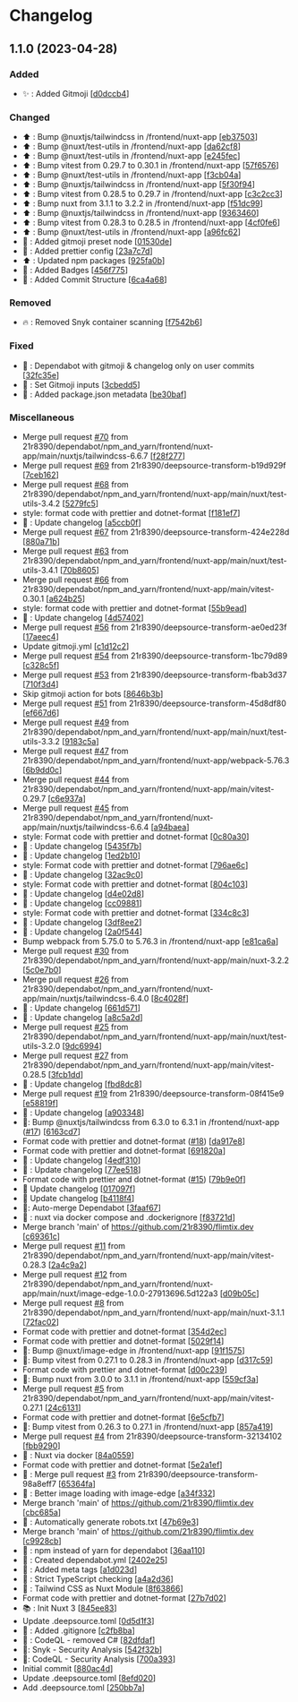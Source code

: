 # Changelog

<a name="1.1.0"></a>

## 1.1.0 (2023-04-28)

### Added

-   ✨ : Added Gitmoji [[d0dccb4](https://github.com/21r8390/flimtix.dev/commit/d0dccb43cb4a7120497a24c05ba0a12e075c2859)]

### Changed

-   ⬆️ : Bump @nuxtjs/tailwindcss in /frontend/nuxt-app [[eb37503](https://github.com/21r8390/flimtix.dev/commit/eb3750367357d99d71228c7420ac8184d3bc3488)]
-   ⬆️ : Bump @nuxt/test-utils in /frontend/nuxt-app [[da62cf8](https://github.com/21r8390/flimtix.dev/commit/da62cf87cfdadd74c8a3023e880cc80ffc6c871b)]
-   ⬆️ : Bump @nuxt/test-utils in /frontend/nuxt-app [[e245fec](https://github.com/21r8390/flimtix.dev/commit/e245fec63611f88bdf42dd2acbb3047cac2d7cb2)]
-   ⬆️ : Bump vitest from 0.29.7 to 0.30.1 in /frontend/nuxt-app [[57f6576](https://github.com/21r8390/flimtix.dev/commit/57f65766a49a811ad740bf329b3d0ea8e1578afa)]
-   ⬆️ : Bump @nuxt/test-utils in /frontend/nuxt-app [[f3cb04a](https://github.com/21r8390/flimtix.dev/commit/f3cb04a41cdca6038f51e0ff54dda9572e25a089)]
-   ⬆️ : Bump @nuxtjs/tailwindcss in /frontend/nuxt-app [[5f30f94](https://github.com/21r8390/flimtix.dev/commit/5f30f94303087ed8abc90bba39f6d7005c58834e)]
-   ⬆️ : Bump vitest from 0.28.5 to 0.29.7 in /frontend/nuxt-app [[c3c2cc3](https://github.com/21r8390/flimtix.dev/commit/c3c2cc32d6f7141f1d3c33ec0b02813922912db0)]
-   ⬆️ : Bump nuxt from 3.1.1 to 3.2.2 in /frontend/nuxt-app [[f51dc99](https://github.com/21r8390/flimtix.dev/commit/f51dc994df88e6bdf8a28603e0be7ad83ed6fc4f)]
-   ⬆️ : Bump @nuxtjs/tailwindcss in /frontend/nuxt-app [[9363460](https://github.com/21r8390/flimtix.dev/commit/936346082c402a9607054e8109c37d126aba25f6)]
-   ⬆️ : Bump vitest from 0.28.3 to 0.28.5 in /frontend/nuxt-app [[4cf0fe6](https://github.com/21r8390/flimtix.dev/commit/4cf0fe66e6c0aaddb811010cd60b64c7b2ced5d1)]
-   ⬆️ : Bump @nuxt/test-utils in /frontend/nuxt-app [[a96fc62](https://github.com/21r8390/flimtix.dev/commit/a96fc6240057b5cd8b812ffce0fcd73e4ee9b583)]
-   🔧 : Added gitmoji preset node [[01530de](https://github.com/21r8390/flimtix.dev/commit/01530de516b931774a6753cb479ba1cd2a4524e3)]
-   🔧 : Added prettier config [[23a7c7d](https://github.com/21r8390/flimtix.dev/commit/23a7c7d7fa33e7b3e3c4150b3a48da0f2e32a02a)]
-   ⬆️ : Updated npm packages [[925fa0b](https://github.com/21r8390/flimtix.dev/commit/925fa0b18ab9f5922ad0661b50e9f7ba302553b8)]
-   💬 : Added Badges [[456f775](https://github.com/21r8390/flimtix.dev/commit/456f77510f684ea434147598cd54cffac65cfd0c)]
-   💬 : Added Commit Structure [[6ca4a68](https://github.com/21r8390/flimtix.dev/commit/6ca4a68684baf031ba6a928edbbb956b8ec0fb01)]

### Removed

-   🔥 : Removed Snyk container scanning [[f7542b6](https://github.com/21r8390/flimtix.dev/commit/f7542b618f7a42ce6187e4ca30fe6d108903e49f)]

### Fixed

-   💚 : Dependabot with gitmoji &amp; changelog only on user commits [[32fc35e](https://github.com/21r8390/flimtix.dev/commit/32fc35e1f2e6d96d2f0039bf4242b293c8a6eda3)]
-   💚 : Set Gitmoji inputs [[3cbedd5](https://github.com/21r8390/flimtix.dev/commit/3cbedd5f231cf9b6d0e844d7d671e373d62bbea1)]
-   💚 : Added package.json metadata [[be30baf](https://github.com/21r8390/flimtix.dev/commit/be30baf6569285422fec4d907b10a4e24c04c7ec)]

### Miscellaneous

-   Merge pull request [#70](https://github.com/21r8390/flimtix.dev/issues/70) from 21r8390/dependabot/npm_and_yarn/frontend/nuxt-app/main/nuxtjs/tailwindcss-6.6.7 [[f28f277](https://github.com/21r8390/flimtix.dev/commit/f28f277e6a2a67626e03c77f1230449919022505)]
-   Merge pull request [#69](https://github.com/21r8390/flimtix.dev/issues/69) from 21r8390/deepsource-transform-b19d929f [[7ceb162](https://github.com/21r8390/flimtix.dev/commit/7ceb1623ce7dd7b1b10217069e70535bc300f1f5)]
-   Merge pull request [#68](https://github.com/21r8390/flimtix.dev/issues/68) from 21r8390/dependabot/npm_and_yarn/frontend/nuxt-app/main/nuxt/test-utils-3.4.2 [[5279fc5](https://github.com/21r8390/flimtix.dev/commit/5279fc5adfa287c0f0183514c77fcb6cf2f23125)]
-   style: format code with prettier and dotnet-format [[f181ef7](https://github.com/21r8390/flimtix.dev/commit/f181ef7bc3bc9cf14687a75ab594c167263bf216)]
-   📝 : Update changelog [[a5ccb0f](https://github.com/21r8390/flimtix.dev/commit/a5ccb0ff2d2f84c2669c48e6e3ea1f770888896a)]
-   Merge pull request [#67](https://github.com/21r8390/flimtix.dev/issues/67) from 21r8390/deepsource-transform-424e228d [[880a71b](https://github.com/21r8390/flimtix.dev/commit/880a71bb1648a0edcd637d47f756e63c53dd4d8f)]
-   Merge pull request [#63](https://github.com/21r8390/flimtix.dev/issues/63) from 21r8390/dependabot/npm_and_yarn/frontend/nuxt-app/main/nuxt/test-utils-3.4.1 [[70b8605](https://github.com/21r8390/flimtix.dev/commit/70b8605967f2d154b2627911bd1bdde8916e0677)]
-   Merge pull request [#66](https://github.com/21r8390/flimtix.dev/issues/66) from 21r8390/dependabot/npm_and_yarn/frontend/nuxt-app/main/vitest-0.30.1 [[a624b25](https://github.com/21r8390/flimtix.dev/commit/a624b250c455fff5affa7055b252e844ce4c1a00)]
-   style: format code with prettier and dotnet-format [[55b9ead](https://github.com/21r8390/flimtix.dev/commit/55b9eadac58ae99b622dd897eb929f0b5b85bf73)]
-   📝 : Update changelog [[4d57402](https://github.com/21r8390/flimtix.dev/commit/4d574021e680cb873001bb189b44befbbed228a9)]
-   Merge pull request [#56](https://github.com/21r8390/flimtix.dev/issues/56) from 21r8390/deepsource-transform-ae0ed23f [[17aeec4](https://github.com/21r8390/flimtix.dev/commit/17aeec40a8df19926dc0ff5c7a917fa788229e69)]
-   Update gitmoji.yml [[c1d12c2](https://github.com/21r8390/flimtix.dev/commit/c1d12c28400c3cb1469d2410dcfecfe7ff81ac9d)]
-   Merge pull request [#54](https://github.com/21r8390/flimtix.dev/issues/54) from 21r8390/deepsource-transform-1bc79d89 [[c328c5f](https://github.com/21r8390/flimtix.dev/commit/c328c5fdd201308d5ec24d341c32228a5523c4c0)]
-   Merge pull request [#53](https://github.com/21r8390/flimtix.dev/issues/53) from 21r8390/deepsource-transform-fbab3d37 [[710f3d4](https://github.com/21r8390/flimtix.dev/commit/710f3d41111082c4df5b1cca36c8bb3efc013538)]
-   Skip gitmoji action for bots [[8646b3b](https://github.com/21r8390/flimtix.dev/commit/8646b3b73c00eae661ace9391fc633716af9b2fa)]
-   Merge pull request [#51](https://github.com/21r8390/flimtix.dev/issues/51) from 21r8390/deepsource-transform-45d8df80 [[ef667d6](https://github.com/21r8390/flimtix.dev/commit/ef667d6c9acca055716ef20f10a570428800750d)]
-   Merge pull request [#49](https://github.com/21r8390/flimtix.dev/issues/49) from 21r8390/dependabot/npm_and_yarn/frontend/nuxt-app/main/nuxt/test-utils-3.3.2 [[9183c5a](https://github.com/21r8390/flimtix.dev/commit/9183c5ae68ed633d49a8dc71b5a436ada2761b57)]
-   Merge pull request [#47](https://github.com/21r8390/flimtix.dev/issues/47) from 21r8390/dependabot/npm_and_yarn/frontend/nuxt-app/webpack-5.76.3 [[6b9dd0c](https://github.com/21r8390/flimtix.dev/commit/6b9dd0cb3912ffc02594e06a07bcd2f88877da09)]
-   Merge pull request [#44](https://github.com/21r8390/flimtix.dev/issues/44) from 21r8390/dependabot/npm_and_yarn/frontend/nuxt-app/main/vitest-0.29.7 [[c6e937a](https://github.com/21r8390/flimtix.dev/commit/c6e937a56002dfd7ac9dca1a384c8080d29513f4)]
-   Merge pull request [#45](https://github.com/21r8390/flimtix.dev/issues/45) from 21r8390/dependabot/npm_and_yarn/frontend/nuxt-app/main/nuxtjs/tailwindcss-6.6.4 [[a94baea](https://github.com/21r8390/flimtix.dev/commit/a94baead2543b1ea5bef15aac4b9e85dc95a24dc)]
-   style: Format code with prettier and dotnet-format [[0c80a30](https://github.com/21r8390/flimtix.dev/commit/0c80a3047ca854a1266f35716668498d68b63676)]
-   📝 : Update changelog [[5435f7b](https://github.com/21r8390/flimtix.dev/commit/5435f7b8448b71f53d4e7384bc6a4f056dd3c596)]
-   📝 : Update changelog [[1ed2b10](https://github.com/21r8390/flimtix.dev/commit/1ed2b1021b9edd00e92ec46f9309687454931495)]
-   style: Format code with prettier and dotnet-format [[796ae6c](https://github.com/21r8390/flimtix.dev/commit/796ae6c4bd84a6026a09335e33dc0f8935b25e6d)]
-   📝 : Update changelog [[32ac9c0](https://github.com/21r8390/flimtix.dev/commit/32ac9c080a9234efdf72868dfd5730ecf214482a)]
-   style: Format code with prettier and dotnet-format [[804c103](https://github.com/21r8390/flimtix.dev/commit/804c103c46e9c591a4443cf513bb1216991d561c)]
-   📝 : Update changelog [[d4e02d8](https://github.com/21r8390/flimtix.dev/commit/d4e02d8410189f1a31fc10d801b605b34e994ef5)]
-   📝 : Update changelog [[cc09881](https://github.com/21r8390/flimtix.dev/commit/cc09881ff791c820188666065404a648de3934cf)]
-   style: Format code with prettier and dotnet-format [[334c8c3](https://github.com/21r8390/flimtix.dev/commit/334c8c334354fcfb548826be842171dbdd8acb59)]
-   📝 : Update changelog [[3df8ee2](https://github.com/21r8390/flimtix.dev/commit/3df8ee26ce407f72f0e22675f68afe5ffa20498a)]
-   📝 : Update changelog [[2a0f544](https://github.com/21r8390/flimtix.dev/commit/2a0f544ef45773b956428fc3bf73f3a1a3a354c4)]
-   Bump webpack from 5.75.0 to 5.76.3 in /frontend/nuxt-app [[e81ca6a](https://github.com/21r8390/flimtix.dev/commit/e81ca6ad00ccabfec2216d5684c78ae84e6796ff)]
-   Merge pull request [#30](https://github.com/21r8390/flimtix.dev/issues/30) from 21r8390/dependabot/npm_and_yarn/frontend/nuxt-app/main/nuxt-3.2.2 [[5c0e7b0](https://github.com/21r8390/flimtix.dev/commit/5c0e7b0ac5d186270f5ef393417c549a5e45300c)]
-   Merge pull request [#26](https://github.com/21r8390/flimtix.dev/issues/26) from 21r8390/dependabot/npm_and_yarn/frontend/nuxt-app/main/nuxtjs/tailwindcss-6.4.0 [[8c4028f](https://github.com/21r8390/flimtix.dev/commit/8c4028fee0585bdd221e876c921c7192884eba98)]
-   📝 : Update changelog [[661d571](https://github.com/21r8390/flimtix.dev/commit/661d57166bc8abbf5c8823f3a64262168faa2306)]
-   📝 : Update changelog [[a8c5a2d](https://github.com/21r8390/flimtix.dev/commit/a8c5a2de0edb2c96dc4fd4996e2e91bb4424e5d5)]
-   Merge pull request [#25](https://github.com/21r8390/flimtix.dev/issues/25) from 21r8390/dependabot/npm_and_yarn/frontend/nuxt-app/main/nuxt/test-utils-3.2.0 [[9dc6994](https://github.com/21r8390/flimtix.dev/commit/9dc6994abc6065aa63e8bcab9cf9f2cc17140f8e)]
-   Merge pull request [#27](https://github.com/21r8390/flimtix.dev/issues/27) from 21r8390/dependabot/npm_and_yarn/frontend/nuxt-app/main/vitest-0.28.5 [[3fcb1dd](https://github.com/21r8390/flimtix.dev/commit/3fcb1dd033ae0b5978e8fe14869b958bd4d9c0c7)]
-   📝 : Update changelog [[fbd8dc8](https://github.com/21r8390/flimtix.dev/commit/fbd8dc875d4e8acd8910d98ccf32c22eed83528e)]
-   Merge pull request [#19](https://github.com/21r8390/flimtix.dev/issues/19) from 21r8390/deepsource-transform-08f415e9 [[e58819f](https://github.com/21r8390/flimtix.dev/commit/e58819fe5f6e7741cd7ce15f9fc4dbd5b19d9201)]
-   📝 : Update changelog [[a903348](https://github.com/21r8390/flimtix.dev/commit/a9033488782547c63fd27fb82f13c7f459ba6360)]
-   👷: Bump @nuxtjs/tailwindcss from 6.3.0 to 6.3.1 in /frontend/nuxt-app ([#17](https://github.com/21r8390/flimtix.dev/issues/17)) [[6163cd7](https://github.com/21r8390/flimtix.dev/commit/6163cd7e1685409f6f4b4f544e3a36e5ac546a40)]
-   Format code with prettier and dotnet-format ([#18](https://github.com/21r8390/flimtix.dev/issues/18)) [[da917e8](https://github.com/21r8390/flimtix.dev/commit/da917e804bcd1467c91b99e2ec24f1434a6155de)]
-   Format code with prettier and dotnet-format [[691820a](https://github.com/21r8390/flimtix.dev/commit/691820a223beb1d13808492bfdb890d6218f4ced)]
-   📝 : Update changelog [[4edf310](https://github.com/21r8390/flimtix.dev/commit/4edf3100f67e4fdae380c006fbe2b8292c60db6a)]
-   📝 : Update changelog [[77ee518](https://github.com/21r8390/flimtix.dev/commit/77ee5188dbe800128190907fb32e6bc95b352827)]
-   Format code with prettier and dotnet-format ([#15](https://github.com/21r8390/flimtix.dev/issues/15)) [[79b9e0f](https://github.com/21r8390/flimtix.dev/commit/79b9e0f792d3db305d6a8d3fc08cc2ca42741aac)]
-   📝 Update changelog [[017097f](https://github.com/21r8390/flimtix.dev/commit/017097f68fea1f41e9e1089927e1b7fd26ca53cc)]
-   📝 Update changelog [[b4118f4](https://github.com/21r8390/flimtix.dev/commit/b4118f466342601bb162970621b46a89feb58a20)]
-   👷: Auto-merge Dependabot [[3faaf67](https://github.com/21r8390/flimtix.dev/commit/3faaf6798c7fd084637d3a0eb266299237689f72)]
-   🧱 : nuxt via docker compose and .dockerignore [[f83721d](https://github.com/21r8390/flimtix.dev/commit/f83721d87bbebb6e9d840d3636044a34e347affe)]
-   Merge branch &#x27;main&#x27; of https://github.com/21r8390/flimtix.dev [[c69361c](https://github.com/21r8390/flimtix.dev/commit/c69361cf85a8e338f0b32a79c2d821e6124d7d87)]
-   Merge pull request [#11](https://github.com/21r8390/flimtix.dev/issues/11) from 21r8390/dependabot/npm_and_yarn/frontend/nuxt-app/main/vitest-0.28.3 [[2a4c9a2](https://github.com/21r8390/flimtix.dev/commit/2a4c9a24892f64dcc3a3078780c5499ace45f06c)]
-   Merge pull request [#12](https://github.com/21r8390/flimtix.dev/issues/12) from 21r8390/dependabot/npm_and_yarn/frontend/nuxt-app/main/nuxt/image-edge-1.0.0-27913696.5d122a3 [[d09b05c](https://github.com/21r8390/flimtix.dev/commit/d09b05c1fa933f9d7de16ce5541d17d7d3650ab2)]
-   Merge pull request [#8](https://github.com/21r8390/flimtix.dev/issues/8) from 21r8390/dependabot/npm_and_yarn/frontend/nuxt-app/main/nuxt-3.1.1 [[72fac02](https://github.com/21r8390/flimtix.dev/commit/72fac022b200217927f6d2ebbcffd9778fbb6de3)]
-   Format code with prettier and dotnet-format [[354d2ec](https://github.com/21r8390/flimtix.dev/commit/354d2ec908400461bd36afee1b9ba31d0733f22f)]
-   Format code with prettier and dotnet-format [[5029f14](https://github.com/21r8390/flimtix.dev/commit/5029f14d73ce433ddd2539dac4236d96ede7c389)]
-   👷: Bump @nuxt/image-edge in /frontend/nuxt-app [[91f1575](https://github.com/21r8390/flimtix.dev/commit/91f15758a2aeaea29b10169036934c7b25a1a30d)]
-   👷: Bump vitest from 0.27.1 to 0.28.3 in /frontend/nuxt-app [[d317c59](https://github.com/21r8390/flimtix.dev/commit/d317c59f0386b0b96df708cbfc7834e55a8d5d1a)]
-   Format code with prettier and dotnet-format [[d00c239](https://github.com/21r8390/flimtix.dev/commit/d00c239e0eec61c175bec0b07d9913b524486504)]
-   👷: Bump nuxt from 3.0.0 to 3.1.1 in /frontend/nuxt-app [[559cf3a](https://github.com/21r8390/flimtix.dev/commit/559cf3a5491abc828486ff8a6e04123d7535b063)]
-   Merge pull request [#5](https://github.com/21r8390/flimtix.dev/issues/5) from 21r8390/dependabot/npm_and_yarn/frontend/nuxt-app/main/vitest-0.27.1 [[24c6131](https://github.com/21r8390/flimtix.dev/commit/24c61319695162ae76355e5b50815cd54b450298)]
-   Format code with prettier and dotnet-format [[6e5cfb7](https://github.com/21r8390/flimtix.dev/commit/6e5cfb756afa328642f267b968861af904811356)]
-   👷: Bump vitest from 0.26.3 to 0.27.1 in /frontend/nuxt-app [[857a419](https://github.com/21r8390/flimtix.dev/commit/857a419625e0d93071aa304cfed50e8020b1c15d)]
-   Merge pull request [#4](https://github.com/21r8390/flimtix.dev/issues/4) from 21r8390/deepsource-transform-32134102 [[fbb9290](https://github.com/21r8390/flimtix.dev/commit/fbb92904439b3bb4cfd06d301ceaaddc38068a16)]
-   📝 : Nuxt via docker [[84a0559](https://github.com/21r8390/flimtix.dev/commit/84a05591086a29b9e9c953253d963456ad4f6e16)]
-   Format code with prettier and dotnet-format [[5e2a1ef](https://github.com/21r8390/flimtix.dev/commit/5e2a1ef618d15372eb55ff4f7a3baba008ca00e1)]
-   🥞 : Merge pull request [#3](https://github.com/21r8390/flimtix.dev/issues/3) from 21r8390/deepsource-transform-98a8eff7 [[65364fa](https://github.com/21r8390/flimtix.dev/commit/65364fa22f7d475433aaf2d07de9b7cba6e649ad)]
-   📝 : Better image loading with image-edge [[a34f332](https://github.com/21r8390/flimtix.dev/commit/a34f33212fde2aa6f6cddbaf97427c2f091eda91)]
-   Merge branch &#x27;main&#x27; of https://github.com/21r8390/flimtix.dev [[cbc685a](https://github.com/21r8390/flimtix.dev/commit/cbc685ab283e4b662c483a24e99aa9e87468db73)]
-   📝 : Automatically generate robots.txt [[47b69e3](https://github.com/21r8390/flimtix.dev/commit/47b69e3cf4ea7db9eaffd5bf1f43ee4f6870912c)]
-   Merge branch &#x27;main&#x27; of https://github.com/21r8390/flimtix.dev [[c9928cb](https://github.com/21r8390/flimtix.dev/commit/c9928cbed64d6cf5de6231ec6d1f80a0d874cfe6)]
-   🤡 : npm instead of yarn for dependabot [[36aa110](https://github.com/21r8390/flimtix.dev/commit/36aa110b78347a4b65c92bb0f4fa57c0272b46d5)]
-   📝 : Created dependabot.yml [[2402e25](https://github.com/21r8390/flimtix.dev/commit/2402e258122552f9d9ffd647a21fa94ba2fd5a41)]
-   📝 : Added meta tags [[a1d023d](https://github.com/21r8390/flimtix.dev/commit/a1d023d33f769bab9a11caba5c57d37a6a3abbb7)]
-   📝 : Strict TypeScript checking [[a4a2d36](https://github.com/21r8390/flimtix.dev/commit/a4a2d36b04bc6ab97ac223000dcd2e33928f61a0)]
-   📝 : Tailwind CSS as Nuxt Module [[8f63866](https://github.com/21r8390/flimtix.dev/commit/8f638665b14564137f3679cbdc2baee700803d75)]
-   Format code with prettier and dotnet-format [[27b7d02](https://github.com/21r8390/flimtix.dev/commit/27b7d026337b67709b5a191d5c15c7a1d1dda85a)]
-   📚 : Init Nuxt 3 [[845ee83](https://github.com/21r8390/flimtix.dev/commit/845ee83ebcd64ee4e4a905b3e6b15ad2730b2941)]
-   Update .deepsource.toml [[0d5d1f3](https://github.com/21r8390/flimtix.dev/commit/0d5d1f30c8fe07a22fa9969c109dc3c1430071ab)]
-   📝 : Added .gitignore [[c2fb8ba](https://github.com/21r8390/flimtix.dev/commit/c2fb8ba9908d2a18adae3e7ca17f21f36ad2fe22)]
-   🤡 : CodeQL - removed C# [[82dfdaf](https://github.com/21r8390/flimtix.dev/commit/82dfdafe8abb227bbb47085311be7e9252fd1e91)]
-   👷: Snyk - Security Analysis [[542f32b](https://github.com/21r8390/flimtix.dev/commit/542f32bd59804167151ab908da569a00a70a77d8)]
-   👷: CodeQL - Security Analysis [[700a393](https://github.com/21r8390/flimtix.dev/commit/700a393772a81bdfc31d021d892b3c094e0ecfbb)]
-   Initial commit [[880ac4d](https://github.com/21r8390/flimtix.dev/commit/880ac4d3f2e0336642af86342c34fb4818fb0727)]
-   Update .deepsource.toml [[8efd020](https://github.com/21r8390/flimtix.dev/commit/8efd0202e19f3e0ca7cac173dcb387511095fa6a)]
-   Add .deepsource.toml [[250bb7a](https://github.com/21r8390/flimtix.dev/commit/250bb7af0c9f27c4616371a7f6bc7c9a3d13a262)]
